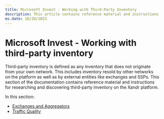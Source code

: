 ```yaml
---
title: Microsoft Invest - Working with Third-Party Inventory
description: This article contains reference material and instructions for researching and discovering third-party inventory.
ms.date: 10/28/2023
---
```


# Microsoft Invest - Working with third-party inventory

Third-party inventory is defined as any inventory that does not originate from your own network. This includes inventory resold by other
networks on the platform as well as by external entities like exchanges and SSPs. This section of the documentation contains reference material and instructions for researching and discovering third-party inventory on the Xandr platform.

In this section:

- [Exchanges and Aggregators](exchanges-and-aggregators.md)
- [Traffic Quality](traffic-quality.md)
